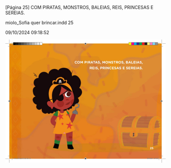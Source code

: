 [Página 25]
COM PIRATAS, MONSTROS, BALEIAS,
REIS, PRINCESAS E SEREIAS.


miolo_Sofia quer brincar.indd 25

09/10/2024 09:18:52

![25](./img/page_0025.jpg)
